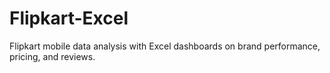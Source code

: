 # Flipkart-Excel
Flipkart mobile data analysis with Excel dashboards on brand performance, pricing, and reviews.
